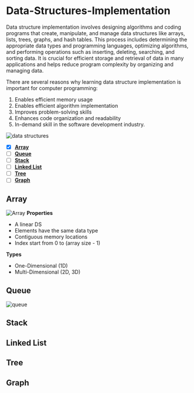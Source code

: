 # Data-Structures-Implementation
Data structure implementation involves designing algorithms and coding programs that create, manipulate, and manage data structures like arrays, lists, trees, graphs, and hash tables. This process includes determining the appropriate data types and programming languages, optimizing algorithms, and performing operations such as inserting, deleting, searching, and sorting data. It is crucial for efficient storage and retrieval of data in many applications and helps reduce program complexity by organizing and managing data.

There are several reasons why learning data structure implementation is important for computer programming:
1. Enables efficient memory usage
2. Enables efficient algorithm implementation
3. Improves problem-solving skills
4. Enhances code organization and readability
5. In-demand skill in the software development industry.

![data structures](https://user-images.githubusercontent.com/103903785/234036619-a08ac040-dde9-4eef-98df-096acef1b737.png)

- [x] [**Array**](#Array)
- [ ] [**Queue**](#Queue)
- [ ] [**Stack**](#Stack)
- [ ] [**Linked List**](#Linked-List)
- [ ] [**Tree**](#Tree)
- [ ] [**Graph**](#Graph)

## Array
![Array](https://github.com/NouraAlgohary/Data-Structures-Implementation/assets/103903785/6b812e84-2bcb-4b45-9368-35d61028c9db)
**Properties**
* A linear DS
* Elements have the same data type
* Contiguous memory locations
* Index start from 0 to (array size - 1)

**Types**
* One-Dimensional (1D)
* Multi-Dimensional (2D, 3D)

## Queue
![queue](https://github.com/NouraAlgohary/Data-Structures-Implementation/assets/103903785/6e65ba58-8808-424a-82c6-2686d2c50d73)


## Stack

## Linked List

## Tree

## Graph
